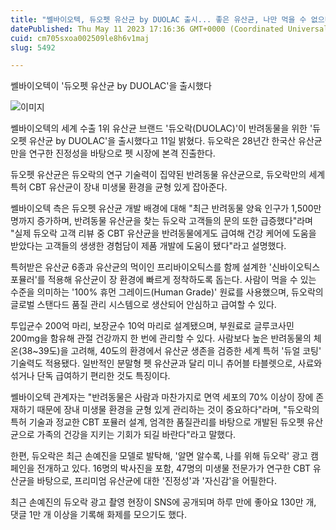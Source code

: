 ```yaml
---
title: "쎌바이오텍, 듀오펫 유산균 by DUOLAC 출시... 좋은 유산균, 나만 먹을 수 없으니까!"
datePublished: Thu May 11 2023 17:16:36 GMT+0000 (Coordinated Universal Time)
cuid: cm705sxoa002509le8h6v1maj
slug: 5492

---
```



쎌바이오텍이 '듀오펫 유산균 by DUOLAC'을 출시했다

![이미지](https://cdn.hashnode.com/res/hashnode/image/upload/v1739258832802/d24567ae-9f8d-4626-bec3-09aa1556097e.png)

쎌바이오텍의 세계 수출 1위 유산균 브랜드 '듀오락(DUOLAC)'이 반려동물을 위한 '듀오펫 유산균 by DUOLAC'을 출시했다고 11일 밝혔다. 듀오락은 28년간 한국산 유산균만을 연구한 진정성을 바탕으로 펫 시장에 본격 진출한다.

듀오펫 유산균은 듀오락의 연구 기술력이 집약된 반려동물 유산균으로, 듀오락만의 세계특허 CBT 유산균이 장내 미생물 환경을 균형 있게 잡아준다.

쎌바이오텍 측은 듀오펫 유산균 개발 배경에 대해 "최근 반려동물 양육 인구가 1,500만 명까지 증가하며, 반려동물 유산균을 찾는 듀오락 고객들의 문의 또한 급증했다"라며 "실제 듀오락 고객 리뷰 중 CBT 유산균을 반려동물에게도 급여해 건강 케어에 도움을 받았다는 고객들의 생생한 경험담이 제품 개발에 도움이 됐다"라고 설명했다.

특허받은 유산균 6종과 유산균의 먹이인 프리바이오틱스를 함께 설계한 '신바이오틱스 포뮬러'를 적용해 유산균이 장 환경에 빠르게 정착하도록 돕는다. 사람이 먹을 수 있는 수준을 의미하는 '100% 휴먼 그레이드(Human Grade)' 원료를 사용했으며, 듀오락의 글로벌 스탠다드 품질 관리 시스템으로 생산되어 안심하고 급여할 수 있다.

투입균수 200억 마리, 보장균수 10억 마리로 설계됐으며, 부원료로 글루코사민 200mg을 함유해 관절 건강까지 한 번에 관리할 수 있다. 사람보다 높은 반려동물의 체온(38~39도)을 고려해, 40도의 환경에서 유산균 생존을 검증한 세계 특허 '듀얼 코팅' 기술력도 적용됐다. 일반적인 분말형 펫 유산균과 달리 미니 츄어블 타블렛으로, 사료와 섞거나 단독 급여하기 편리한 것도 특징이다.

쎌바이오텍 관계자는 "반려동물은 사람과 마찬가지로 면역 세포의 70% 이상이 장에 존재하기 때문에 장내 미생물 환경을 균형 있게 관리하는 것이 중요하다"라며, "듀오락의 특허 기술과 정교한 CBT 포뮬러 설계, 엄격한 품질관리를 바탕으로 개발된 듀오펫 유산균으로 가족의 건강을 지키는 기회가 되길 바란다"라고 말했다.

한편, 듀오락은 최근 손예진을 모델로 발탁해, '알면 알수록, 나를 위해 듀오락' 광고 캠페인을 전개하고 있다. 16명의 박사진을 포함, 47명의 미생물 전문가가 연구한 CBT 유산균을 바탕으로, 프리미엄 유산균에 대한 '진정성'과 '자신감'을 어필한다.

최근 손예진의 듀오락 광고 촬영 현장이 SNS에 공개되며 하루 만에 좋아요 130만 개, 댓글 1만 개 이상을 기록해 화제를 모으기도 했다.